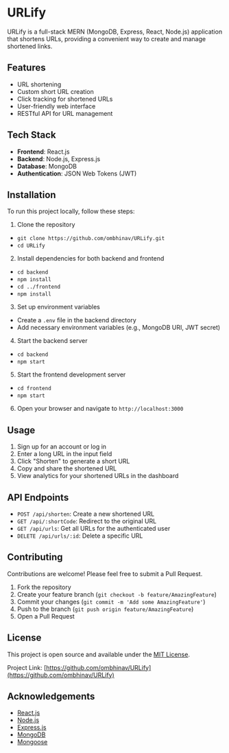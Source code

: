 # URLify

URLify is a full-stack MERN (MongoDB, Express, React, Node.js) application that shortens URLs, providing a convenient way to create and manage shortened links.

## Features

- URL shortening
- Custom short URL creation
- Click tracking for shortened URLs
- User-friendly web interface
- RESTful API for URL management

## Tech Stack

- **Frontend**: React.js
- **Backend**: Node.js, Express.js
- **Database**: MongoDB
- **Authentication**: JSON Web Tokens (JWT)

## Installation

To run this project locally, follow these steps:

1. Clone the repository
- `git clone https://github.com/ombhinav/URLify.git`
- `cd URLify`

2. Install dependencies for both backend and frontend
- `cd backend`
- `npm install`
- `cd ../frontend`
- `npm install`

3. Set up environment variables
- Create a `.env` file in the backend directory
- Add necessary environment variables (e.g., MongoDB URI, JWT secret)

4. Start the backend server
- `cd backend`
- `npm start`

5. Start the frontend development server
- `cd frontend`
- `npm start`
  
6. Open your browser and navigate to `http://localhost:3000`

## Usage

1. Sign up for an account or log in
2. Enter a long URL in the input field
3. Click "Shorten" to generate a short URL
4. Copy and share the shortened URL
5. View analytics for your shortened URLs in the dashboard

## API Endpoints

- `POST /api/shorten`: Create a new shortened URL
- `GET /api/:shortCode`: Redirect to the original URL
- `GET /api/urls`: Get all URLs for the authenticated user
- `DELETE /api/urls/:id`: Delete a specific URL

## Contributing

Contributions are welcome! Please feel free to submit a Pull Request.

1. Fork the repository
2. Create your feature branch (`git checkout -b feature/AmazingFeature`)
3. Commit your changes (`git commit -m 'Add some AmazingFeature'`)
4. Push to the branch (`git push origin feature/AmazingFeature`)
5. Open a Pull Request

## License

This project is open source and available under the [MIT License](LICENSE).

Project Link: [https://github.com/ombhinav/URLify](https://github.com/ombhinav/URLify)

## Acknowledgements

- [React.js](https://reactjs.org/)
- [Node.js](https://nodejs.org/)
- [Express.js](https://expressjs.com/)
- [MongoDB](https://www.mongodb.com/)
- [Mongoose](https://mongoosejs.com/)
